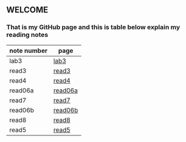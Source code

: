 ## WELCOME 
### That is my GitHub page and this is table below explain my reading notes
 note number | page
 ------------ | -------------
 lab3  |[lab3](https://r9748.github.io/reading-note/lab3)
 read3 |[read3](https://r9748.github.io/reading-note/read3)
 read4 |[read4](https://r9748.github.io/reading-note/read4)
 read06a  |[read06a](https://r9748.github.io/reading-note/read06a)
 read7 |[read7](https://r9748.github.io/reading-note/read7)
 read06b  |[read06b](https://r9748.github.io/reading-note/read06b)
 read8  |[read8](https://r9748.github.io/reading-note/read8)
 read5  |[read5](https://r9748.github.io/reading-note/read5)
 
 
 

 
 
 
 
 
 
 